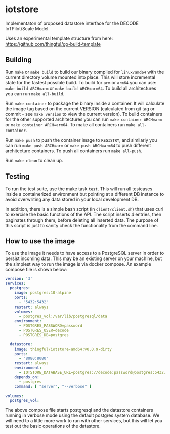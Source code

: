 # iotstore

Implementaton of proposed datastore interface for the DECODE IoTPilot/Scale
Model.

Uses an experimental template structure from here:
https://github.com/thingful/go-build-template

## Building

Run `make` or `make build` to build our binary compiled for `linux/amd64`
with the current directory volume mounted into place. This will store
incremental state for the fastest possible build. To build for `arm` or
`arm64` you can use: `make build ARCH=arm` or `make build ARCH=arm64`. To
build all architectures you can run `make all-build`.

Run `make container` to package the binary inside a container. It will
calculate the image tag based on the current VERSION (calculated from git tag
or commit - see `make version` to view the current version). To build
containers for the other supported architectures you can run
`make container ARCH=arm` or `make container ARCH=arm64`. To make all
containers run `make all-container`.

Run `make push` to push the container image to `REGISTRY`, and similarly you
can run `make push ARCH=arm` or `make push ARCH=arm64` to push different
architecture containers. To push all containers run `make all-push`.

Run `make clean` to clean up.

## Testing

To run the test suite, use the make task `test`. This will run all testcases
inside a containerized environment but pointing at a different DB instance to
avoid overwriting any data stored in your local development DB.

In addition, there is a simple bash script (in `client/client.sh`) that uses
curl to exercise the basic functions of the API. The script inserts 4
entries, then paginates through them, before deleting all inserted data. The
purpose of this script is just to sanity check the functionality from the
command line.

## How to use the image

To use the image it needs to have access to a PostgreSQL server in order to
persist incoming data. This may be an existing server on your machine, but
the simplest way to run the image is via docker compose. An example compose
file is shown below:

```yaml
version: '3'
services:
  postgres:
    image: postgres:10-alpine
    ports:
      - "5432:5432"
    restart: always
    volumes:
      - postgres_vol:/var/lib/postgresql/data
    environment:
      - POSTGRES_PASSWORD=password
      - POSTGRES_USER=decode
      - POSTGRES_DB=postgres

  datastore:
    image: thingful/iotstore-amd64:v0.0.9-dirty
    ports:
      - "8080:8080"
    restart: always
    environment:
      - IOTSTORE_DATABASE_URL=postgres://decode:password@postgres:5432/postgres?sslmode=disable
    depends_on:
      - postgres
    command: [ "server", "--verbose" ]

volumes:
  postgres_vol:
```

The above compose file starts postgresql and the datastore containers running
in verbose mode using the default postgres system database. We will need to a
little more work to run with other services, but this will let you test out
the basic operations of the datastore.
